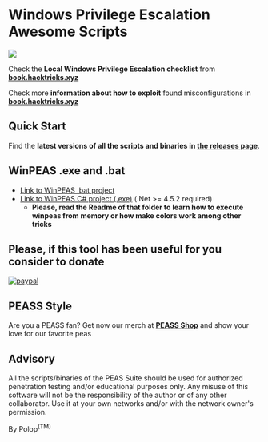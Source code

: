 # Windows Privilege Escalation Awesome Scripts

![](https://github.com/carlospolop/privilege-escalation-awesome-scripts-suite/raw/master/winPEAS/winPEASexe/images/winpeas.png)

Check the **Local Windows Privilege Escalation checklist** from **[book.hacktricks.xyz](https://book.hacktricks.xyz/windows/checklist-windows-privilege-escalation)**

Check more **information about how to exploit** found misconfigurations in **[book.hacktricks.xyz](https://book.hacktricks.xyz/windows/windows-local-privilege-escalation)**

## Quick Start
Find the **latest versions of all the scripts and binaries in [the releases page](https://github.com/carlospolop/PEASS-ng/releases/latest)**.

## WinPEAS .exe and .bat
- [Link to WinPEAS .bat project](https://github.com/carlospolop/privilege-escalation-awesome-scripts-suite/tree/master/winPEAS/winPEASbat) 
- [Link to WinPEAS C# project (.exe)](https://github.com/carlospolop/privilege-escalation-awesome-scripts-suite/tree/master/winPEAS/winPEASexe) (.Net >= 4.5.2 required)
    - **Please, read the Readme of that folder to learn how to execute winpeas from memory or how make colors work among other tricks**

## Please, if this tool has been useful for you consider to donate

[![paypal](https://www.paypalobjects.com/en_US/i/btn/btn_donateCC_LG.gif)](https://www.patreon.com/peass)

## PEASS Style

Are you a PEASS fan? Get now our merch at **[PEASS Shop](https://teespring.com/stores/peass)** and show your love for our favorite peas

## Advisory

All the scripts/binaries of the PEAS Suite should be used for authorized penetration testing and/or educational purposes only. Any misuse of this software will not be the responsibility of the author or of any other collaborator. Use it at your own networks and/or with the network owner's permission.

By Polop<sup>(TM)</sup>
